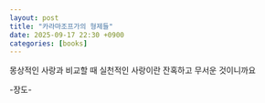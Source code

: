 ```yaml
---
layout: post
title: "카라마조프가의 형제들"
date: 2025-09-17 22:30 +0900
categories: [books]
---
```


몽상적인 사랑과 비교할 때
실천적인 사랑이란 잔혹하고 무서운 것이니까요

-장도-

